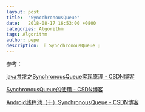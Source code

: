```yaml
---
layout: post
title:  "SyncchronousQueue"
date:   2018-08-17 16:53:00 +0800
categories: Algorithm
tags: Algorithm
author: pepe
description: 『 SyncchronousQueue 』
---
```



参考：

[java并发之SynchronousQueue实现原理 - CSDN博客](https://blog.csdn.net/yanyan19880509/article/details/52562039)

[SynchronousQueue的使用 - CSDN博客](https://blog.csdn.net/zmx729618/article/details/52980158)

[Android线程池（十）SynchronousQueue - CSDN博客](https://blog.csdn.net/iromkoear/article/details/70142767)



















